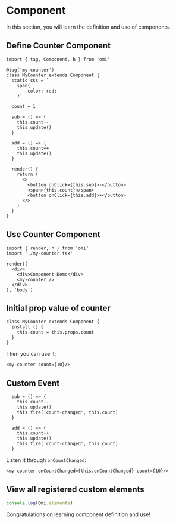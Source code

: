 # Component

In this section, you will learn the definition and use of components.

## Define Counter Component

```tsx
import { tag, Component, h } from 'omi'

@tag('my-counter')
class MyCounter extends Component {
  static css = `
    span{
        color: red;
    }`

  count = 1

  sub = () => {
    this.count--
    this.update()
  }

  add = () => {
    this.count++
    this.update()
  }

  render() {
    return (
      <>
        <button onClick={this.sub}>-</button>
        <span>{this.count}</span>
        <button onClick={this.add}>+</button>
      </>
    )
  }
}
```

## Use Counter Component

```tsx
import { render, h } from 'omi'
import './my-counter.tsx'

render((
  <div>
    <div>Component Demo</div>
    <my-counter />
  </div>
), 'body')
```

## Initial prop value of counter

```tsx
class MyCounter extends Component {
  install () {
    this.count = this.props.count
  }
}
```

Then you can use it: 

```tsx
<my-counter count={10}/>
```


## Custom Event

```tsx
  sub = () => {
    this.count--
    this.update()
    this.fire('count-changed', this.count)
  }

  add = () => {
    this.count++
    this.update()
    this.fire('count-changed', this.count)
  }
```

Listen it through `onCountChanged`:

```tsx
<my-counter onCountChanged={this.onCountChanged} count={10}/>
```

## View all registered custom elements

```js
console.log(Omi.elements)
```

Congratulations on learning component definition and use!